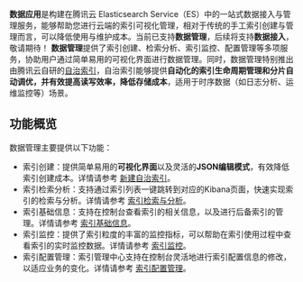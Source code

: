 
**数据应用**是构建在腾讯云 Elasticsearch Service（ES）中的一站式数据接入与管理服务，能够帮助您进行云端的索引可视化管理，相对于传统的手工索引创建与管理而言，可以降低使用与维护成本。当前已支持**数据管理**，后续将支持**数据接入**，敬请期待！
**数据管理**提供了索引创建、检索分析、索引监控、配置管理等多项服务，协助用户通过简单易用的可视化界面进行数据管理。同时，数据管理特别推出由腾讯云自研的[自治索引](https://cloud.tencent.com/document/product/845/74396)，自治索引能够提供**自动化的索引生命周期管理和分片自动调优，并有效提高读写效率，降低存储成本**，适用于时序数据（如日志分析、运维监控等）场景。

## 功能概览
数据管理主要提供以下功能：
- 索引创建：提供简单易用的**可视化界面**以及灵活的**JSON编辑模式**，有效降低索引创建成本。详情请参考 [新建自治索引](https://cloud.tencent.com/document/product/845/74397)。
- 索引检索分析：支持通过索引列表一键跳转到对应的Kibana页面，快速实现索引的检索与分析。详情请参考 [索引检索与分析](https://cloud.tencent.com/document/product/845/74398)。
- 索引基础信息：支持在控制台查看索引的相关信息，以及进行后备索引的管理。详情请参考 [索引基础信息]( https://cloud.tencent.com/document/product/845/74399)。
- 索引监控：提供了索引粒度的丰富的监控指标，可以帮助在索引使用过程中查看索引的实时监控数据。详情请参考 [索引监控](https://cloud.tencent.com/document/product/845/74400)。
- 索引配置管理：索引管理中心支持在控制台灵活地进行索引配置信息的修改，以适应业务的变化。详情请参考 [索引配置管理](https://cloud.tencent.com/document/product/845/74401)。






